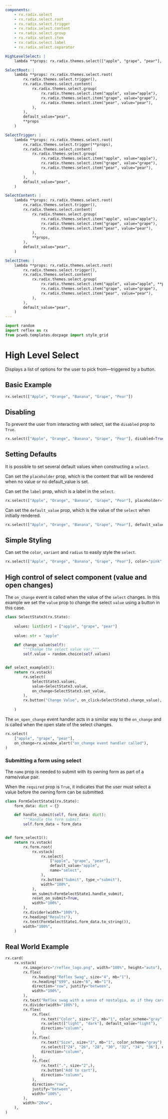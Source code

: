 ```yaml
---
components:
    - rx.radix.select
    - rx.radix.select.root
    - rx.radix.select.trigger
    - rx.radix.select.content
    - rx.radix.select.group
    - rx.radix.select.item
    - rx.radix.select.label
    - rx.radix.select.separator

HighLevelSelect: |
    lambda **props: rx.radix.themes.select(["apple", "grape", "pear"], default_value="pear", **props)

SelectRoot: |
    lambda **props: rx.radix.themes.select.root(
        rx.radix.themes.select.trigger(),
        rx.radix.themes.select.content(
            rx.radix.themes.select.group(
                rx.radix.themes.select.item("apple", value="apple"),
                rx.radix.themes.select.item("grape", value="grape"),
                rx.radix.themes.select.item("pear", value="pear"),
            ),
        ),
        default_value="pear",
        **props
    )

SelectTrigger: |
    lambda **props: rx.radix.themes.select.root(
        rx.radix.themes.select.trigger(**props),
        rx.radix.themes.select.content(
            rx.radix.themes.select.group(
                rx.radix.themes.select.item("apple", value="apple"),
                rx.radix.themes.select.item("grape", value="grape"),
                rx.radix.themes.select.item("pear", value="pear"),
            ),
        ),
        default_value="pear",
    )

SelectContent: |
    lambda **props: rx.radix.themes.select.root(
        rx.radix.themes.select.trigger(),
        rx.radix.themes.select.content(
            rx.radix.themes.select.group(
                rx.radix.themes.select.item("apple", value="apple"),
                rx.radix.themes.select.item("grape", value="grape"),
                rx.radix.themes.select.item("pear", value="pear"),
            ),
            **props,
        ),
        default_value="pear",
    )

SelectItem: |
    lambda **props: rx.radix.themes.select.root(
        rx.radix.themes.select.trigger(),
        rx.radix.themes.select.content(
            rx.radix.themes.select.group(
                rx.radix.themes.select.item("apple", value="apple", **props),
                rx.radix.themes.select.item("grape", value="grape"),
                rx.radix.themes.select.item("pear", value="pear"),
            ),
        ),
        default_value="pear",
    )
---
```



```python exec
import random
import reflex as rx
from pcweb.templates.docpage import style_grid
```

# High Level Select

Displays a list of options for the user to pick from—triggered by a button.

## Basic Example

```python demo
rx.select(["Apple", "Orange", "Banana", "Grape", "Pear"])
```

## Disabling

To prevent the user from interacting with select, set the `disabled` prop to `True`.

```python demo
rx.select(["Apple", "Orange", "Banana", "Grape", "Pear"], disabled=True)
```

## Setting Defaults

It is possible to set several default values when constructing a `select`.

Can set the `placeholder` prop, which is the content that will be rendered when no value or no default_value is set.

Can set the `label` prop, which is a label in the `select`.

```python demo
rx.select(["Apple", "Orange", "Banana", "Grape", "Pear"], placeholder="Selection of Fruits", label="Fruits")
```

Can set the `default_value` prop, which is the value of the `select` when initially rendered.

```python demo
rx.select(["Apple", "Orange", "Banana", "Grape", "Pear"], default_value="Orange")
```

## Simple Styling

Can set the `color`, `variant` and `radius` to easily style the `select`.

```python demo
rx.select(["Apple", "Orange", "Banana", "Grape", "Pear"], color="pink", variant="soft", radius="full", width="100%")
```

## High control of select component (value and open changes)

The `on_change` event is called when the value of the `select` changes. In this example we set the `value` prop to change the select `value` using a button in this case.

```python demo exec
class SelectState3(rx.State):
    
    values: list[str] = ["apple", "grape", "pear"]
    
    value: str = "apple"

    def change_value(self):
        """Change the select value var."""
        self.value = random.choice(self.values)


def select_example3():
    return rx.vstack(
        rx.select(
            SelectState3.values,
            value=SelectState3.value,
            on_change=SelectState3.set_value,
        ),
        rx.button("Change Value", on_click=SelectState3.change_value),
        
    )
```

The `on_open_change` event handler acts in a similar way to the `on_change` and is called when the open state of the select changes.

```python demo
rx.select(
    ["apple", "grape", "pear"],
    on_change=rx.window_alert("on_change event handler called"),
)

```

### Submitting a form using select

The `name` prop is needed to submit with its owning form as part of a name/value pair.

When the `required` prop is `True`, it indicates that the user must select a value before the owning form can be submitted.

```python demo exec
class FormSelectState1(rx.State):
    form_data: dict = {}

    def handle_submit(self, form_data: dict):
        """Handle the form submit."""
        self.form_data = form_data


def form_select1():
    return rx.vstack(
        rx.form.root(
            rx.vstack(
                rx.select(
                    ["apple", "grape", "pear"],
                    default_value="apple",
                    name="select",
                ),
                rx.button("Submit", type_="submit"),
                width="100%",
            ),
            on_submit=FormSelectState1.handle_submit,
            reset_on_submit=True,
            width="100%",
        ),
        rx.divider(width="100%"),
        rx.heading("Results"),
        rx.text(FormSelectState1.form_data.to_string()),
        width="100%",
    )
```

## Real World Example

```python demo
rx.card(
    rx.vstack(
        rx.image(src="/reflex_logo.png", width="100%", height="auto"),
        rx.flex(
            rx.heading("Reflex Swag", size="4", mb="1"),
            rx.heading("$99", size="6", mb="1"),
            direction="row", justify="between",
            width="100%",
        ),
        rx.text("Reflex swag with a sense of nostalgia, as if they carry whispered tales of past adventures", size="2", mb="1"),
        rx.divider(width="100%"),
        rx.flex(
            rx.flex(
                rx.text("Color", size="2", mb="1", color_scheme="gray"),
                rx.select(["light", "dark"], default_value="light"),
                direction="column",
            ),
            rx.flex(
                rx.text("Size", size="2", mb="1", color_scheme="gray"),
                rx.select(["24", "26", "28", "30", "32", "34", "36"], default_value="30"),
                direction="column",
            ),
            rx.flex(
                rx.text(".", size="2",),
                rx.button("Add to cart"),
                direction="column",
            ),
            direction="row",
            justify="between",
            width="100%",
        ),
        width="20vw",
    ),
)
```
